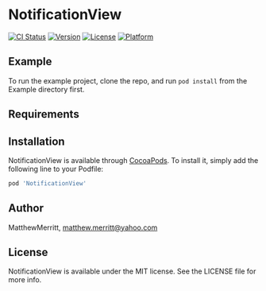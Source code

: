 # NotificationView

[![CI Status](https://img.shields.io/travis/MatthewMerritt/NotificationView.svg?style=flat)](https://travis-ci.org/MatthewMerritt/NotificationView)
[![Version](https://img.shields.io/cocoapods/v/NotificationView.svg?style=flat)](https://cocoapods.org/pods/NotificationView)
[![License](https://img.shields.io/cocoapods/l/NotificationView.svg?style=flat)](https://cocoapods.org/pods/NotificationView)
[![Platform](https://img.shields.io/cocoapods/p/NotificationView.svg?style=flat)](https://cocoapods.org/pods/NotificationView)

## Example

To run the example project, clone the repo, and run `pod install` from the Example directory first.

## Requirements

## Installation

NotificationView is available through [CocoaPods](https://cocoapods.org). To install
it, simply add the following line to your Podfile:

```ruby
pod 'NotificationView'
```

## Author

MatthewMerritt, matthew.merritt@yahoo.com

## License

NotificationView is available under the MIT license. See the LICENSE file for more info.
